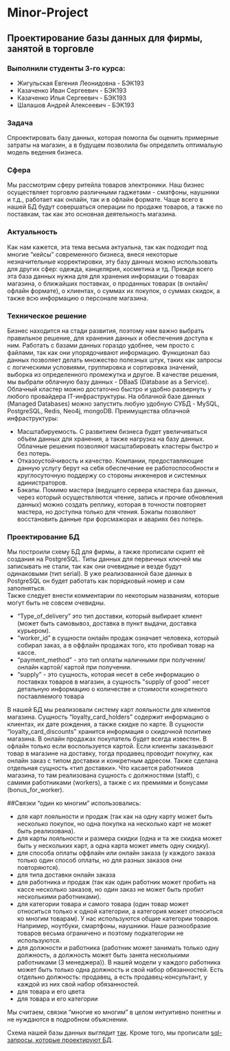 # Minor-Project
## Проектирование базы данных для фирмы, занятой в торговле
### Выполнили студенты 3-го курса:  
+ Жигульская Евгения Леонидовна - БЭК193
+ Казаченко Иван Сергеевич - БЭК193
+ Казаченко Илья Сергеевич - БЭК193 
+ Шалашов Андрей Алексеевич - БЭК193 
### Задача
Спроектировать базу данных, которая помогла бы оценить примерные затраты на магазин, а в будущем позволила бы определить оптимальую модель ведения бизнеса.
### Сфера
Мы рассмотрим сферу ритейла товаров электроники. Наш бизнес осуществляет торговлю различными гаджетами - сматфоны, наушники и т.д., работает как онлайн, так и в офлайн формате. Чаще всего в нашей БД будут совершаться операции по продаже товаров, а также по поставкам, так как это основная деятельность магазина. 
### Актуальность
Как нам кажется, эта тема весьма актуальна, так как подходит под многие “кейсы” современного бизнеса, внеся некоторые незначительные корректировки, эту базу данных можно использовать для других сфер: одежда, канцелярия, косметика и тд. Прежде всего эта база данных нужна для для хранения информации о товарах магазина, о ближайших поставках, о проданных товарах (в онлайн/офлайн формате), о клиентах, о суммах их покупок, о суммах скидок, а также всю информацию о персонале магазина.
### Техническое решение
Бизнес находится на стади развития, поэтому нам важно выбрать правильное решение, для хранения данных и обеспечения доступа к ним. 
Работать с базами данных гораздо удобнее, чем просто с файлами, так как они упорядочивают информацию. Функционал баз данных позволяет делать множество полезных штук, таких как запросы с логическими условиями, группировка и сортировка значений, выборка из определенного промежутка и другое.
В качестве решения, мы выбрали облачную базу данных - DBaaS (Database as a Service). Облачный кластер можно достаточно быстро и удобно развернуть у любого провайдера IT-инфраструктуры. На облачной базе данных (Managed Databases) можно запустить любую удобную СУБД - MySQL, PostgreSQL, Redis, Neo4j, mongoDB. 
Преимущества облачной инфраструктуры:  
+ Масштабируемость. С развитием бизнеса будет увеличиваться объём данных для хранения, а также нагрузка на базу данных. Облачные решения позволяют масштабировать кластеры быстро и без потерь.  
+ Отказоустойчивость и качество. Компании, предоставляющие данную услугу берут на себя обеспечение ее работоспособности и круглосуточную поддержу со стороны инженеров и системных адинистраторов.  
+ Бэкапы. Помимо мастера (ведущего сервера кластера баз данных, через который осуществляются чтение, запись и прочие обновления данных) можно создать реплику, которая в точности повторяет мастера, но доступна только для чтения. Бэкапы позволяют восстановить данные при форсмажорах и авариях без потерь.
### Проектирование БД
Мы построили схему БД для фирмы, а также прописали скрипт её создания на PostgreSQL. Типы данных для первичных ключей мы записывать не стали, так как они очевидные и везде будут одинаковыми (тип serial). В уже реализованной базе данных в PostgreSQL он будет работать как порядковый номер и сам заполняться.  
Также следует внести комментарии по некоторым названиям, которые могут быть не совсем очевидны. 
+ “Type_of_delivery” это тип доставки, который выбирает клиент (может быть самовывоз, доставка в пункт выдачи, доставка курьером). 
+ “worker_id” в сущности онлайн продаж означает человека, который собирал заказ, а в оффлайн продажах того, кто пробивал товар на кассе. 
+ “payment_method” - это тип оплаты наличными при получении/онлайн картой/ картой при получении. 
+ “supply” - это сущность, которая несет в себе информацию о поставках товаров в магазин, а сущность "supply of good" несет детальную информацию о количестве и стоимости конкретного поставляемого товара 

В нашей БД мы реализовали систему карт лояльности для клиентов магазина. Сущность “loyalty_card_holders” содержит информацию о клиентах, их дате рождения, а также скидке по карте. В сущности “loyalty_card_discounts” хранится информация о скидочной политике магазина.
В онлайн продажах покупатель будет всегда известен. В офлайн только если воспользуется картой. Если клиенты заказывают товар в магазине на доставку, тогда продавец проводит покупку, как онлайн заказ c типом доставки и конкретным адресом. Также сделана отдельная сущность «тип доставки».
Что касается работников магазина, то там реализована сущность с должностями (staff), с самими работниками (workers), а также с их премиями и бонусами (bonus_for_worker). 

##Связки “один ко многим” использовались: 
+ для карт лояльности и продаж (так как на одну карту может быть несколько покупок, но одна покупка на несколько карт не может быть реализована).
+ для карты лояльности и размера скидки (одна и та же скидка может быть у нескольких карт, а одна карта может иметь одну скидку). 
+ для способа оплаты оффлайн или онлайн заказа (у каждого заказа только один способ оплаты, но для разных заказов они повторяются).
+ для типа доставки онлайн заказа
+ для работника и продаж (так как один работник может пробить на кассе  несколько заказов, но один заказ не может быть пробит несколькими работниками). 
+ для категории товара и самого товара (один товар может относиться только к одной категории, а категория может относиться ко многим товарам). У нас используются общие категории товаров. Например, ноутбуки, смартфоны, наушники. Наше разнообразие товаров весьма ограничено и поэтому подкатегории не используются.
+ для должности и работника (работник может занимать только одну должность, а должность может быть занята несколькими работниками (3 менеджера)). В нашей модели у каждого работника может быть только одна должность и свой набор обязанностей. Есть отдельно должность: продавец, а есть продавец-консультант, у каждой из них свой набор обязанностей.
+ для товара и его цвета
+ для товара и его категории

Мы считаем, связки “многие ко многим” в целом  интуитивно понятны и не нуждаются в подробном объяснении. 

Схема нашей базы данных выглядит [так](https://github.com/zhiguslakaievg/Minor-Project/blob/main/Rz1aavlErho.jpeg). 
Кроме того, мы прописали [sql-запросы, которые проектируют БД](https://github.com/zhiguslakaievg/Minor-Project/blob/main/retail.sql). 
